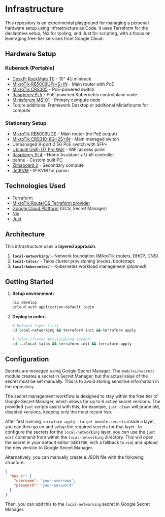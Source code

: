 # Infrastructure

This repository is an experimental playground for managing a personal hardware setup using Infrastructure as Code. It uses Terraform for the declarative setup, Nix for tooling, and Just for scripting, with a focus on leveraging free-tier services from Google Cloud.

## Hardware Setup

### Kuberack (Portable)

- [DeskPi RackMate T0](https://deskpi.com/products/deskpi-rackmate-t1-rackmount-10-inch-4u-server-cabinet-for-network-servers-audio-and-video-equipment) - 10" 4U minirack
- [MikroTik RB5009UPr+S+IN](https://mikrotik.com/product/rb5009upr_s_in) - Main router with PoE
- [MikroTik CRS305](https://mikrotik.com/product/crs305_1g_4s_in) - PoE-powered switch
- [Raspberry Pi 5](https://www.raspberrypi.com/products/raspberry-pi-5/) - PoE-powered Kubernetes controlplane node
- [Minisforum MS-01](https://minisforumpc.eu/en/products/ms-01) - Primary compute node
- Future additions: Framework Desktop or additional Minisforums for compute

### Stationary Setup

- [MikroTik RB5009UGS](https://mikrotik.com/product/rb5009ugs_in) - Main router (no PoE output)
- [MikroTik CRS310-8G+2S+IN](https://mikrotik.com/product/crs310_8g_2s_in) - Main managed switch
- Unmanaged 8-port 2.5G PoE switch with SFP+
- [Ubiquiti UniFi U7 Pro Wall](https://eu.store.ui.com/eu/en/products/u7-pro-wall) - WiFi access point
- [Raspberry Pi 4](https://www.raspberrypi.com/products/raspberry-pi-4/) - Home Assistant + Unifi controller
- pannu - Custom built PC
- [Zimaboard 2](https://www.zimaspace.com/products/single-board2-server) - Secondary compute
- [JetKVM](https://jetkvm.com/) - IP KVM for pannu

## Technologies Used

- [Terraform](https://www.terraform.io/)
- [MikroTik RouterOS Terraform provider](https://registry.terraform.io/providers/terraform-routeros/routeros/latest/docs)
- [Google Cloud Platform](https://cloud.google.com/) (GCS, Secret Manager)
- [Nix](https://nixos.org/)
- [Just](https://github.com/casey/just)

## Architecture

This infrastructure uses a **layered approach**:

1. **`local-networking/`** - Network foundation (MikroTik routers, DHCP, DNS)
2. **`local-talos/`** - Talos cluster provisioning (nodes, bootstrap)
3. **`local-kubernetes/`** - Kubernetes workload management _(planned)_

## Getting Started

1. **Setup environment:**

   ```bash
   nix develop
   gcloud auth application-default login
   ```

2. **Deploy in order:**

   ```bash
   # Network layer first
   cd local-networking && terraform init && terraform apply

   # Talos cluster provisioning second
   cd ../local-talos && terraform init && terraform apply
   ```

## Configuration

Secrets are managed using Google Secret Manager. The `modules/secrets` module creates a secret in Secret Manager, but the actual value of the secret must be set manually. This is to avoid storing sensitive information in the repository.

The secret management workflow is designed to stay within the free tier of Google Secret Manager, which allows for up to 6 active secret versions. The provided `just` scripts assist with this; for example, `just clean` will prune old, disabled versions, keeping only the most recent two.

After first running `terraform apply -target module.secrets` inside a layer, you can then go on and setup the required secrets for that layer. To configure the secrets for the `local-networking` layer, you can use the `just edit` command from within the `local-networking` directory. This will open the secret in your default editor (`$EDITOR`, with a fallback to `vim`) and upload the new version to Google Secret Manager.

Alternatively, you can manually create a JSON file with the following structure:

```json
{
  "hex_s": {
    "username": "your-username",
    "password": "your-password"
  }
}
```

Then, you can add this to the `local-networking` secret in Google Secret Manager.
